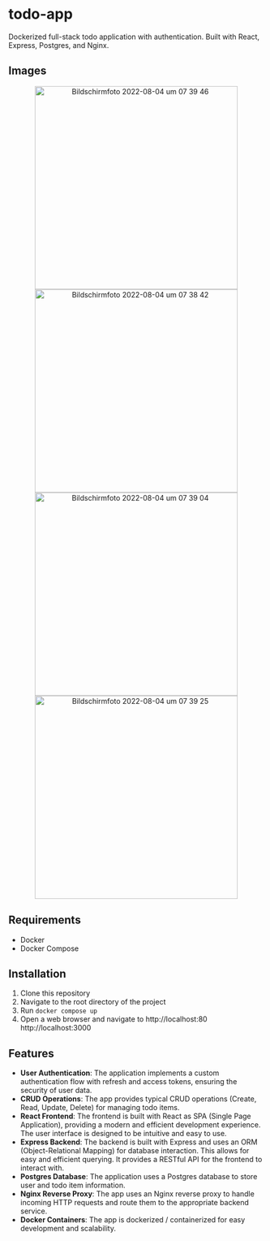 # todo-app

Dockerized full-stack todo application with authentication. Built with React, Express, Postgres, and Nginx.

## Images

<p align="center">
<img width="400" alt="Bildschirmfoto 2022-08-04 um 07 39 46" src="https://user-images.githubusercontent.com/67900846/182771243-0155f1de-0b01-4e4e-9bed-291e0819dc10.png">
<img width="400" alt="Bildschirmfoto 2022-08-04 um 07 38 42" src="https://user-images.githubusercontent.com/67900846/182771254-2e3ef70a-0560-4e5f-8ead-88ac4f510820.png">
<img width="400" alt="Bildschirmfoto 2022-08-04 um 07 39 04" src="https://user-images.githubusercontent.com/67900846/182771266-2f5a357b-7cbf-4735-b5e6-be347cfe8968.png">
<img width="400" alt="Bildschirmfoto 2022-08-04 um 07 39 25" src="https://user-images.githubusercontent.com/67900846/182771275-f33811ff-bec3-4c4b-8c6a-9fbd38f7f977.png">
</p>

## Requirements

- Docker
- Docker Compose

## Installation

1. Clone this repository
2. Navigate to the root directory of the project
3. Run `docker compose up`
4. Open a web browser and navigate to http://localhost:80 http://localhost:3000

## Features

- **User Authentication**: The application implements a custom authentication flow with refresh and access tokens, ensuring the security of user data.
- **CRUD Operations**: The app provides typical CRUD operations (Create, Read, Update, Delete) for managing todo items.
- **React Frontend**: The frontend is built with React as SPA (Single Page Application), providing a modern and efficient development experience. The user interface is designed to be intuitive and easy to use.
- **Express Backend**: The backend is built with Express and uses an ORM (Object-Relational Mapping) for database interaction. This allows for easy and efficient querying. It provides a RESTful API for the frontend to interact with.
- **Postgres Database**: The application uses a Postgres database to store user and todo item information.
- **Nginx Reverse Proxy**: The app uses an Nginx reverse proxy to handle incoming HTTP requests and route them to the appropriate backend service.
- **Docker Containers**: The app is dockerized / containerized for easy development and scalability.
